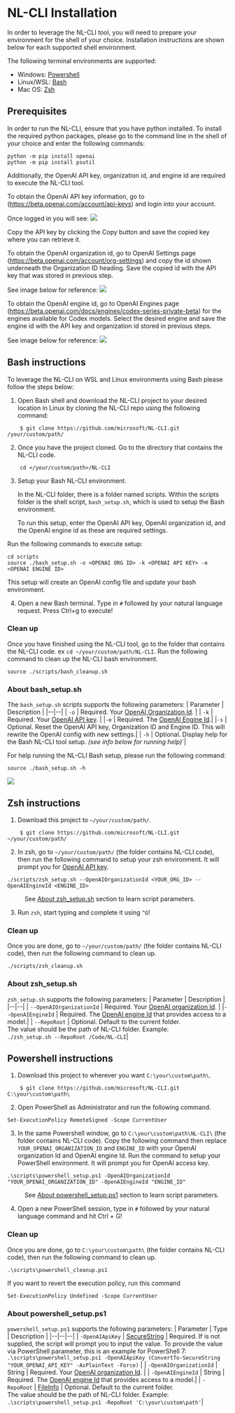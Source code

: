 # NL-CLI Installation

In order to leverage the NL-CLI tool, you will need to prepare your environment for the shell of your choice. Installation instructions are shown below for each supported shell environment. 

The following terminal environments are supported:  

* Windows:    [Powershell](#powershell-instructions)
* Linux/WSL:  [Bash](#bash-instructions) 
* Mac OS:     [Zsh](#zsh-instructions)


## Prerequisites


In order to run the NL-CLI, ensure that you have python installed. To install the required python packages, please go to the command line in the shell of your choice and enter the following commands: 

```
python -m pip install openai
python -m pip install psutil
```

Additionally, the OpenAI API key, organization id, and engine id are required to execute the NL-CLI tool. 

To obtain the OpenAI API key information, go to (https://beta.openai.com/account/api-keys) and login into your account. 

Once logged in you will see: 
![](images/OpenAI-apikey.png)

Copy the API key by clicking the Copy button and save the copied key where you can retrieve it. 

To obtain the OpenAI organization id, go to OpenAI Settings page (https://beta.openai.com/account/org-settings) and copy the id shown underneath the Organization ID heading. Save the copied id with the API key that was stored in previous step. 

See image below for reference: 
![](images/OpenAI-orgid.png)

To obtain the OpenAI engine id, go to OpenAI Engines page (https://beta.openai.com/docs/engines/codex-series-private-beta) for the engines available for Codex models. Select the desired engine and save the engine id with the API key and organization id stored in previous steps. 

See image below for reference: 
![](images/OpenAI-engineid.png)

## Bash instructions

To leverage the NL-CLI on WSL and Linux environments using Bash please follow the steps below: 

1. Open Bash shell and download the NL-CLI project to your desired location in Linux by cloning the NL-CLI repo using the following command: 
```
    $ git clone https://github.com/microsoft/NL-CLI.git /your/custom/path/
```

2. Once you have the project cloned. Go to the directory that contains the NL-CLI code.

```
	cd </your/custom/path>/NL-CLI
```

3. Setup your Bash NL-CLI environment.

	In the NL-CLI folder, there is a folder named scripts.
	Within the scripts folder is the shell script,
	`bash_setup.sh`, which is used to setup the Bash environment.
	
	To run this setup, enter the OpenAI API key, OpenAI organization id, and the OpenAI engine id as these are required settings. 

Run the following commands to execute setup:
```
cd scripts
source ./bash_setup.sh -o <OPENAI ORG ID> -k <OPENAI API KEY> -e <OPENAI ENGINE ID>
```

This setup will create an OpenAI config file and update your bash environment. 

4. Open a new Bash terminal. Type in `#` followed by your natural language request. Press Ctrl+g to execute!

### Clean up
Once you have finished using the NL-CLI tool, go to the folder that contains the NL-CLI code. ex `cd ~/your/custom/path/NL-CLI`. Run the following command to clean up the NL-CLI bash environment.
```
source ./scripts/bash_cleanup.sh
```

### About bash_setup.sh
The `bash_setup.sh` scripts supports the following parameters:
| Parameter | Description |
|--|--|
| `-o`  | Required. Your [OpenAI Organization Id](https://beta.openai.com/account/org-settings). |
| `-k`  | Required. Your [OpenAI API key](https://beta.openai.com/account/api-keys). |
|`-e` | Required. The [OpenAI Engine Id](https://beta.openai.com/docs/engines/codex-series-private-beta).|
|`-s` | Optional. Reset the OpenAI API key, Organization ID and Engine ID. This will rewrite the OpenAI config with new settings.|
| `-h` | Optional. Display help for the Bash NL-CLI tool setup. *(see info below for running help)*`|

For help running the NL-CLI Bash setup, please run the following command:   
```
source ./bash_setup.sh -h
```

![](images/NL-CLI-bashhelp-small.png)


## Zsh instructions


1. Download this project to `~/your/custom/path/`.

```
    $ git clone https://github.com/microsoft/NL-CLI.git ~/your/custom/path/
```

2. In zsh, go to `~/your/custom/path/` (the folder contains NL-CLI code), then run the following command to setup your zsh environment. It will prompt you for [OpenAI API key]((https://beta.openai.com/account/api-keys)).

```
./scripts/zsh_setup.sh --OpenAIOrganizationId <YOUR_ORG_ID> --OpenAIEngineId <ENGINE_ID>
```
&nbsp;&nbsp;&nbsp;&nbsp;&nbsp;&nbsp;&nbsp;&nbsp;&nbsp;&nbsp;See [About zsh_setup.sh](#about-zshsetupsh) section to learn script parameters.

3. Run `zsh`, start typing and complete it using `^G`!

### Clean up
Once you are done, go to `~/your/custom/path/` (the folder contains NL-CLI code), then run the following command to clean up.
```
./scripts/zsh_cleanup.sh
```

### About zsh_setup.sh
`zsh_setup.sh` supports the following parameters:
| Parameter | Description |
|--|--|
| `--OpenAIOrganizationId` | Required. Your [OpenAI organization Id](https://beta.openai.com/account/org-settings). |
|`--OpenAIEngineId` | Required. The [OpenAI engine Id](https://beta.openai.com/docs/engines/codex-series-private-beta) that provides access to a model.|
| `--RepoRoot` | Optional. Default to the current folder.<br/>The value should be the path of NL-CLI folder. Example:<br/>`./zsh_setup.sh --RepoRoot /Code/NL-CLI`|

## Powershell instructions

1. Download this project to wherever you want `C:\your\custom\path\`.

```
    $ git clone https://github.com/microsoft/NL-CLI.git C:\your\custom\path\
```

2. Open PowerShell as Administrator and run the following command.

```
Set-ExecutionPolicy RemoteSigned -Scope CurrentUser
```


3. In the same Powershell window, go to `C:\your\custom\path\NL-CLI\` (the folder contains NL-CLI code). Copy the following command then replace `YOUR_OPENAI_ORGANIZATION_ID` and `ENGINE_ID` with your OpenAI organization Id and OpenAI engine Id. Run the command to setup your PowerShell environment. It will prompt you for OpenAI access key.

```
.\scripts\powershell_setup.ps1 -OpenAIOrganizationId "YOUR_OPENAI_ORGANIZATION_ID" -OpenAIEngineId "ENGINE_ID"
```
&nbsp;&nbsp;&nbsp;&nbsp;&nbsp;&nbsp;&nbsp;&nbsp;&nbsp;&nbsp;See [About powershell_setup.ps1](#about-powershell_setupps1) section to learn script parameters.

4. Open a new PowerShell session, type in `#` followed by your natural language command and hit Ctrl + G!

### Clean up
Once you are done, go to `C:\your\custom\path\` (the folder contains NL-CLI code), then run the following command to clean up.
```
.\scripts\powershell_cleanup.ps1
```

If you want to revert the execution policy, run this command
```
Set-ExecutionPolicy Undefined -Scope CurrentUser
```

### About powershell_setup.ps1
`powershell_setup.ps1` supports the following parameters:
| Parameter | Type | Description |
|--|--|--|
| `-OpenAIApiKey` | [SecureString](https://docs.microsoft.com/en-us/dotnet/api/system.security.securestring) | Required. If is not supplied, the script will prompt you to input the value. To provide the value via PowerShell parameter, this is an example for PowerShell 7: <br/> `.\scripts\powershell_setup.ps1 -OpenAIApiKey (ConvertTo-SecureString "YOUR_OPENAI_API_KEY" -AsPlainText -Force)` | 
| `-OpenAIOrganizationId` | String | Required. Your [OpenAI organization Id](https://beta.openai.com/account/org-settings). |
| `-OpenAIEngineId` | String | Required. The [OpenAI engine Id](https://beta.openai.com/docs/engines/codex-series-private-beta) that provides access to a model.|
| `-RepoRoot` | [FileInfo](https://docs.microsoft.com/en-us/dotnet/api/system.io.fileinfo) | Optional. Default to the current folder.<br>The value should be the path of NL-CLI folder. Example:<br/>`.\scripts\powershell_setup.ps1 -RepoRoot 'C:\your\custom\path'`|
